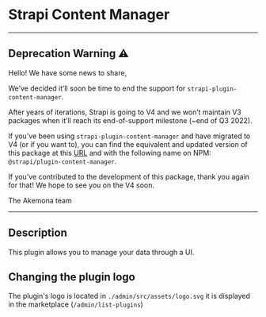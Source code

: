 # Strapi Content Manager

---

## Deprecation Warning :warning:

Hello! We have some news to share,

We’ve decided it’ll soon be time to end the support for `strapi-plugin-content-manager`.

After years of iterations, Strapi is going to V4 and we won’t maintain V3 packages when it’ll reach its end-of-support milestone (~end of Q3 2022).

If you’ve been using `strapi-plugin-content-manager` and have migrated to V4 (or if you want to), you can find the equivalent and updated version of this package at this [URL](https://github.com/strapi/strapi/tree/master/packages/core/content-manager) and with the following name on NPM: `@strapi/plugin-content-manager`.

If you’ve contributed to the development of this package, thank you again for that! We hope to see you on the V4 soon.

The Akemona team

---

## Description

This plugin allows you to manage your data through a UI.

## Changing the plugin logo

The plugin's logo is located in `./admin/src/assets/logo.svg` it is displayed in the marketplace (`/admin/list-plugins`)
